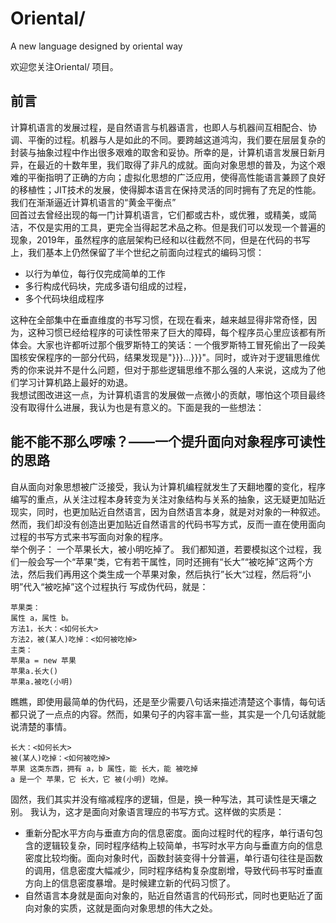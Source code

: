# Oriental/
A new language designed by oriental way

欢迎您关注Oriental/ 项目。  
## 前言
计算机语言的发展过程，是自然语言与机器语言，也即人与机器间互相配合、协调、平衡的过程。机器与人是如此的不同。要跨越这道鸿沟，我们要在层层复杂的封装与抽象过程中作出很多艰难的取舍和妥协。所幸的是，计算机语言发展日新月异，在最近的十数年里，我们取得了非凡的成就。面向对象思想的普及，为这个艰难的平衡指明了正确的方向；虚拟化思想的广泛应用，使得高性能语言兼顾了良好的移植性；JIT技术的发展，使得脚本语言在保持灵活的同时拥有了充足的性能。我们在渐渐逼近计算机语言的“黄金平衡点”  
回首过去曾经出现的每一门计算机语言，它们都或古朴，或优雅，或精美，或简洁，不仅是实用的工具，更完全当得起艺术品之称。但是我们可以发现一个普遍的现象，2019年，虽然程序的底层架构已经和以往截然不同，但是在代码的书写上，我们基本上仍然保留了半个世纪之前面向过程式的编码习惯：
- 以行为单位，每行仅完成简单的工作
- 多行构成代码块，完成多语句组成的过程，
- 多个代码块组成程序

这种在全部集中在垂直维度的书写习惯，在现在看来，越来越显得非常奇怪，因为，这种习惯已经给程序的可读性带来了巨大的障碍，每个程序员心里应该都有所体会。大家也许都听过那个俄罗斯特工的笑话：一个俄罗斯特工冒死偷出了一段美国核安保程序的一部分代码，结果发现是"}}}...}}}"。同时，或许对于逻辑思维优秀的你来说并不是什么问题，但对于那些逻辑思维不那么强的人来说，这成为了他们学习计算机路上最好的劝退。  
我想试图改进这一点，为计算机语言的发展做一点微小的贡献，哪怕这个项目最终没有取得什么进展，我认为也是有意义的。下面是我的一些想法：

## 能不能不那么啰嗦？——一个提升面向对象程序可读性的思路 
自从面向对象思想被广泛接受，我认为计算机编程就发生了天翻地覆的变化，程序编写的重点，从关注过程本身转变为关注对象结构与关系的抽象，这无疑更加贴近现实，同时，也更加贴近自然语言，因为自然语言本身，就是对对象的一种叙述。然而，我们却没有创造出更加贴近自然语言的代码书写方式，反而一直在使用面向过程的书写方式来书写面向对象的程序。  
举个例子：
一个苹果长大，被小明吃掉了。
我们都知道，若要模拟这个过程，我们一般会写一个“苹果”类，它有若干属性，同时还拥有“长大”“被吃掉”这两个方法，然后我们再用这个类生成一个苹果对象，然后执行”长大“过程，然后将“小明”代入“被吃掉”这个过程执行
写成伪代码，就是：
```
苹果类：
属性 a，属性 b。
方法1，长大：<如何长大>
方法2，被(某人)吃掉：<如何被吃掉>
主类：
苹果a = new 苹果
苹果a.长大()
苹果a.被吃(小明)
```
瞧瞧，即使用最简单的伪代码，还是至少需要八句话来描述清楚这个事情，每句话都只说了一点点的内容。然而，如果句子的内容丰富一些，其实是一个几句话就能说清楚的事情。
```
长大：<如何长大>
被(某人)吃掉：<如何被吃掉>
苹果 这类东西，拥有 a，b 属性，能 长大，能 被吃掉
a 是一个 苹果，它 长大，它 被(小明) 吃掉。
```
固然，我们其实并没有缩减程序的逻辑，但是，换一种写法，其可读性是天壤之别。
我认为，这才是面向对象语言理应的书写方式。这样做的实质是：

- 重新分配水平方向与垂直方向的信息密度。面向过程时代的程序，单行语句包含的逻辑较复杂，同时程序结构上较简单，书写时水平方向与垂直方向的信息密度比较均衡。面向对象时代，函数封装变得十分普遍，单行语句往往是函数的调用，信息密度大幅减少，同时程序结构复杂度剧增，导致代码书写时垂直方向上的信息密度暴增。是时候建立新的代码习惯了。
- 自然语言本身就是面向对象的，贴近自然语言的代码形式，同时也更贴近了面向对象的实质，这就是面向对象思想的伟大之处。








